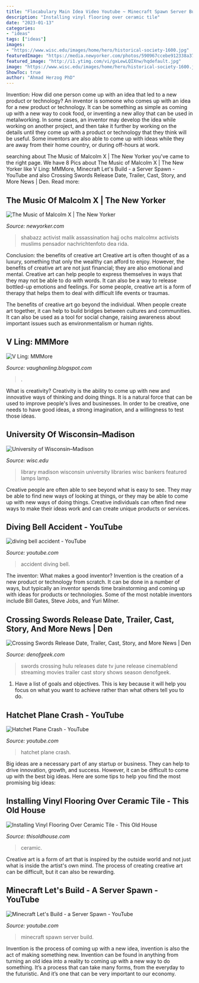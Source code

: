 ```yaml
---
title: "Flocabulary Main Idea Video Youtube ~ Minecraft Spawn Server Build"
description: "Installing vinyl flooring over ceramic tile"
date: "2023-01-13"
categories:
- "ideas"
tags: ["ideas"]
images:
- "https://www.wisc.edu/images/home/hero/historical-society-1600.jpg"
featuredImage: "https://media.newyorker.com/photos/590967ccebe912338a375cb3/master/w_2560%2Cc_limit/Aidi-Music-Of-Malcolm-X.jpg"
featured_image: "http://i1.ytimg.com/vi/gxLewLQIXnw/hqdefault.jpg"
image: "https://www.wisc.edu/images/home/hero/historical-society-1600.jpg"
ShowToc: true
author: "Ahmad Herzog PhD"
---
```



Invention: How did one person come up with an idea that led to a new product or technology?
An inventor is someone who comes up with an idea for a new product or technology. It can be something as simple as coming up with a new way to cook food, or inventing a new alloy that can be used in metalworking. In some cases, an inventor may develop the idea while working on another project, and then take it further by working on the details until they come up with a product or technology that they think will be useful. Some inventors are also able to come up with ideas while they are away from their home country, or during off-hours at work.

	

		
searching about The Music of Malcolm X | The New Yorker you've came to the right page. We have 8 Pics about The Music of Malcolm X | The New Yorker like V Ling: MMMore, Minecraft Let&#039;s Build - a Server Spawn - YouTube and also Crossing Swords Release Date, Trailer, Cast, Story, and More News | Den. Read more:
		
    
## The Music Of Malcolm X | The New Yorker

<img loading=lazy src="https://media.newyorker.com/photos/590967ccebe912338a375cb3/master/w_2560%2Cc_limit/Aidi-Music-Of-Malcolm-X.jpg" onerror="this.onerror=null;this.src='https://tse4.mm.bing.net/th?id=OIP.Rr-4F_KqVSHnManoN8hTqAHaHj&amp;pid=15.1';" alt="The Music of Malcolm X | The New Yorker">

_Source: newyorker.com_

>shabazz activist malik assassination hajj ochs malcolmx activists muslims pensador nachrichtenfoto dea rida. 

	

Conclusion: the benefits of creative art
Creative art is often thought of as a luxury, something that only the wealthy can afford to enjoy. However, the benefits of creative art are not just financial; they are also emotional and mental.
Creative art can help people to express themselves in ways that they may not be able to do with words. It can also be a way to release bottled-up emotions and feelings. For some people, creative art is a form of therapy that helps them to deal with difficult life events or traumas.

The benefits of creative art go beyond the individual. When people create art together, it can help to build bridges between cultures and communities. It can also be used as a tool for social change, raising awareness about important issues such as environmentalism or human rights.

    
## V Ling: MMMore

<img loading=lazy src="http://4.bp.blogspot.com/_annTPGBcsB4/TB78RpjFOJI/AAAAAAAADs0/D3CaL_k_MTg/s1600/IMGP3296.JPG" onerror="this.onerror=null;this.src='https://tse4.mm.bing.net/th?id=OIP.-fIsPBCBqEVSJ8vrRUZBjwHaE7&amp;pid=15.1';" alt="V Ling: MMMore">

_Source: vaughanling.blogspot.com_

>. 

	

What is creativity?
Creativity is the ability to come up with new and innovative ways of thinking and doing things. It is a natural force that can be used to improve people's lives and businesses. In order to be creative, one needs to have good ideas, a strong imagination, and a willingness to test those ideas.

    
## University Of Wisconsin–Madison

<img loading=lazy src="https://www.wisc.edu/images/home/hero/historical-society-1600.jpg" onerror="this.onerror=null;this.src='https://tse4.mm.bing.net/th?id=OIP.tSDKECsfYNITp2ZCC0VtigHaC9&amp;pid=15.1';" alt="University of Wisconsin–Madison">

_Source: wisc.edu_

>library madison wisconsin university libraries wisc bankers featured lamps lamp. 

	

Creative people are often able to see beyond what is easy to see. They may be able to find new ways of looking at things, or they may be able to come up with new ways of doing things. Creative individuals can often find new ways to make their ideas work and can create unique products or services.

    
## Diving Bell Accident - YouTube

<img loading=lazy src="http://i1.ytimg.com/vi/gxLewLQIXnw/hqdefault.jpg" onerror="this.onerror=null;this.src='https://tse1.mm.bing.net/th?id=OIP.ovKyU02tj2jhoAI4be6WqAHaFj&amp;pid=15.1';" alt="diving bell accident - YouTube">

_Source: youtube.com_

>accident diving bell. 

	

The inventor: What makes a good inventor?
Invention is the creation of a new product or technology from scratch. It can be done in a number of ways, but typically an inventor spends time brainstorming and coming up with ideas for products or technologies. Some of the most notable inventors include Bill Gates, Steve Jobs, and Yuri Milner.

    
## Crossing Swords Release Date, Trailer, Cast, Story, And More News | Den

<img loading=lazy src="https://www.denofgeek.com/wp-content/uploads/2020/04/Crossing-Swords-Hulu.jpg?fit=1296%2C730" onerror="this.onerror=null;this.src='https://tse3.mm.bing.net/th?id=OIP.i_1osQ3yKsupqHJWUcgIGwHaEK&amp;pid=15.1';" alt="Crossing Swords Release Date, Trailer, Cast, Story, and More News | Den">

_Source: denofgeek.com_

>swords crossing hulu releases date tv june release cinemablend streaming movies trailer cast story shows season denofgeek. 

	

1. Have a list of goals and objectives. This is key because it will help you focus on what you want to achieve rather than what others tell you to do.

    
## Hatchet Plane Crash - YouTube

<img loading=lazy src="https://i.ytimg.com/vi/vW0xoVdit5M/maxresdefault.jpg" onerror="this.onerror=null;this.src='https://tse4.mm.bing.net/th?id=OIP.-6tGKg_4fsofSNvxHo7PvAHaEK&amp;pid=15.1';" alt="Hatchet Plane Crash - YouTube">

_Source: youtube.com_

>hatchet plane crash. 

	

Big ideas are a necessary part of any startup or business. They can help to drive innovation, growth, and success. However, it can be difficult to come up with the best big ideas. Here are some tips to help you find the most promising big ideas: 

    
## Installing Vinyl Flooring Over Ceramic Tile - This Old House

<img loading=lazy src="https://cdn.vox-cdn.com/thumbor/KtEdhkL5V_JjJ9gRp94CTVcKkHA=/0x195:3000x1766/fit-in/1200x630/cdn.vox-cdn.com/uploads/chorus_asset/file/19650591/flooring_install.jpg" onerror="this.onerror=null;this.src='https://tse2.mm.bing.net/th?id=OIP.Vm6FekEDfRezpUJqxm6vcQHaD4&amp;pid=15.1';" alt="Installing Vinyl Flooring Over Ceramic Tile - This Old House">

_Source: thisoldhouse.com_

>ceramic. 

	

Creative art is a form of art that is inspired by the outside world and not just what is inside the artist's own mind. The process of creating creative art can be difficult, but it can also be rewarding.

    
## Minecraft Let&#039;s Build - A Server Spawn - YouTube

<img loading=lazy src="http://i.ytimg.com/vi/rb1PH0QGoaI/maxresdefault.jpg" onerror="this.onerror=null;this.src='https://tse1.mm.bing.net/th?id=OIP.sVAWx-JPY0OU9SyHivJv2gHaEK&amp;pid=15.1';" alt="Minecraft Let&#039;s Build - a Server Spawn - YouTube">

_Source: youtube.com_

>minecraft spawn server build. 

	

Invention is the process of coming up with a new idea, invention is also the act of making something new. Invention can be found in anything from turning an old idea into a reality to coming up with a new way to do something. It’s a process that can take many forms, from the everyday to the futuristic. And it’s one that can be very important to our economy.

